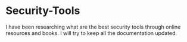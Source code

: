 # Security-Tools
I have been researching what are the best security tools through online resources and books. I will try to keep all the documentation updated.
